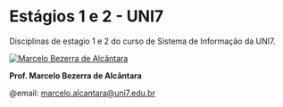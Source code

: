 # Estágios 1 e 2 - UNI7

Disciplinas de estagio 1 e 2 do curso de Sistema de Informação da UNI7.

[![Marcelo Bezerra de Alcântara](https://www.uni7.edu.br/wp-content/uploads/2016/04/Marcelo-Bezerra-de-Alcantara.jpg)](https://www.uni7.edu.br/corpo-docente/marcelo-bezerra-de-alcantara/)

 **Prof. Marcelo Bezerra de Alcântara**

 @email: marcelo.alcantara@uni7.edu.br

